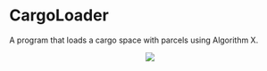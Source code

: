 # CargoLoader
A program that loads a cargo space with parcels using Algorithm X.
<p align="center"><img src="https://imgur.com/a/i8grND5"></p>
